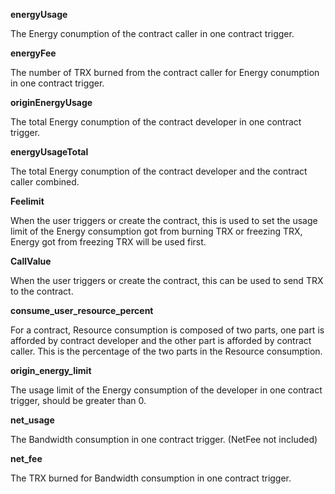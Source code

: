 **energyUsage**

The Energy conumption of the contract caller in one contract trigger.  

**energyFee** 

The number of TRX burned from the contract caller for Energy conumption in one contract trigger.   

**originEnergyUsage** 

The total Energy conumption of the contract developer in one contract trigger.  

**energyUsageTotal** 

The total Energy conumption of the contract developer and the contract caller combined.  

**Feelimit** 

When the user triggers or create the contract, this is used to set the usage limit of the Energy consumption got from burning TRX or freezing TRX, Energy got from freezing TRX will be used first.   

**CallValue**

When the user triggers or create the contract, this can be used to send TRX to the contract.  

**consume_user_resource_percent**

For a contract, Resource consumption is composed of two parts, one part is afforded by contract developer and the other part is afforded by contract caller. This is the percentage of the two parts in the Resource consumption.    
           
**origin_energy_limit**

The usage limit of the Energy consumption of the developer in one  contract trigger, should be greater than 0.   

**net_usage**

The Bandwidth consumption in one contract trigger.  (NetFee not included)

**net_fee** 

The TRX burned for Bandwidth consumption in one contract trigger.  